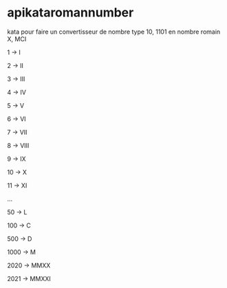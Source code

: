 # apikataromannumber

kata pour faire un convertisseur de nombre type 10, 1101 en nombre romain X, MCI

1 -> I

2 -> II

3 -> III

4 -> IV

5 -> V

6 -> VI

7 -> VII

8 -> VIII

9 -> IX

10 -> X

11 -> XI

...

50 -> L

100 -> C

500 -> D

1000 -> M

2020 -> MMXX

2021 -> MMXXI
